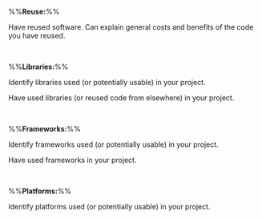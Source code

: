 %%**Reuse:**%%

<panel type="info" header="`W10.4a` Can explain software reuse :star::star::star:" expanded no-close>
  <include src="../../book/reuse/introduction/what/embed-inOtherContext.md" boilerplate />
<!-- TODO: add evidence -->
</panel>

<panel type="info" header="`W10.4b` Can explain the costs and benefits of reuse :star::star::star:" expanded no-close>
  <include src="../../book/reuse/introduction/when/embed-inOtherContext.md" boilerplate />
  <panel header="{{glyphicon_folder_close}} Evidence" expanded>

Have reused software. Can explain general costs and benefits of the code you have reused.

  </panel>
</panel>

<br>

%%**Libraries:**%%

<panel type="info" header="`W10.4c` Can explain software libraries :star::star::star:" expanded no-close>
  <include src="../../book/reuse/libraries/what/embed-inOtherContext.md" boilerplate />
  <panel header="{{glyphicon_folder_close}} Evidence" expanded>

Identify libraries used (or potentially usable) in your project.

  </panel>
</panel>

<panel type="info" header="`W10.4d` Can use software libraries :star::star::star:" expanded no-close>
  <include src="../../book/reuse/libraries/how/embed-inOtherContext.md" boilerplate />
  <panel header="{{glyphicon_folder_close}} Evidence" expanded>

Have used libraries (or reused code from elsewhere) in your project.

  </panel>
</panel>

<br>

%%**Frameworks:**%%

<panel type="info" header="`W10.4e` Can explain frameworks :star::star::star:" expanded no-close>
  <include src="../../book/reuse/frameworks/what/embed-inOtherContext.md" boilerplate />
  <panel header="{{glyphicon_folder_close}} Evidence" expanded>

Identify frameworks used (or potentially usable) in your project.

  </panel>
</panel>

<panel type="info" header="`W10.4f` Can differentiate between frameworks and libraries :star::star::star:" expanded no-close>
  <include src="../../book/reuse/frameworks/frameworksVsLibraries/embed-inOtherContext.md" boilerplate />
  <panel header="{{glyphicon_folder_close}} Evidence" expanded>

Have used frameworks in your project.

  </panel>
</panel>

<br>

%%**Platforms:**%%

<panel type="info" header="`W10.4g` Can explain platforms :star::star::star:" expanded no-close>
  <include src="../../book/reuse/platforms/what/embed-inOtherContext.md" boilerplate />
  <panel header="{{glyphicon_folder_close}} Evidence" expanded>

Identify platforms used (or potentially usable) in your project.

  </panel>
</panel>
